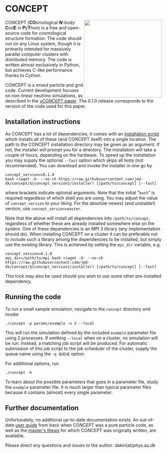 CO*N*CEPT
=========
<img align="right" height="250" src="http://users-phys.au.dk/jmd/github/concept/render2D.png"/>

CO*N*CEPT (**CO**smological ***N***-body **C**od**E** in **P**y**T**hon)
is a free and open-source code for cosmological structure formation.
The code should run on any Linux system, though it is primarily intended
for massively parallel computer clusters with distributed memory.
The code is written almost exclusively in Python, but achieves C-like
performance thanks to Cython.

CO*N*CEPT is a mixed particle and grid code. Current development
focuses on non-linear neutrino simulations, as described in
the [νCO*N*CEPT paper](https://arxiv.org/abs/1712.03944).
The 0.1.0 release corresponds to the version of the code used
for this paper.


Installation instructions
-------------------------
As CO*N*CEPT has a lot of dependencies, it comes with an
[installation script](installer) which installs all of these
(and CO*N*CEPT itself) into a single location.
The path to the CO*N*CEPT installation directory may be given
as an argument. If not, the installer will prompt you for a directory.
The installation will take a couple of hours, depending on the hardware.
To speed up the installation you may supply the optional `--fast`
option which skips all tests (not recommended).
You can download and invoke the installer in one go by

    concept_version=v0.1.0
    bash <(wget -O- --no-ch https://raw.githubusercontent.com/jmd-dk/concept/${concept_version}/installer) [/path/to/concept] [--fast]

where brackets indicate optional arguments. Note that the initial
"`bash`" is required regardless of which shell you are using.
You may adjust the value of `concept_version` to your liking. For the
absolute newest (and unstable!) version, use `concept_version=master`.

Note that the above will install *all* dependencies into
`/path/to/concept`, regardless of whether these are already installed
somewhere else on the system. One of these dependencies is an
MPI 3 library (any implementation should do). When installing
CO*N*CEPT on a cluster it can be preferable not to include such a
library among the dependencies to be installed, but simply use the
existing library. This is achieved by setting the
`mpi_dir` variable, e.g.

    concept_version=0.1.0
    mpi_dir=/path/to/mpi bash <(wget -O- --no-ch https://raw.githubusercontent.com/jmd-dk/concept/${concept_version}/installer) [/path/to/concept] [--fast]

This trick may also be used should you wish to use
some other pre-installed dependency.


Running the code
----------------
To run a small sample simulation, navigate to the `concept` directory
and invoke

    ./concept -p params/example -n 2 --local

This will run the simulation defined by the included `example`
parameter file using 2 processes. If omitting `--local` when on
a cluster, no simulation will be run. Instead, a matching job script
will be produced. For automatic submission of this job script to the
job scheduler of the cluster, supply the queue name using
the `-q QUEUE` option.

For additional options, run

    ./concept -h

To learn about the possible parameters that goes in a parameter file,
study the `example` parameter file. It is much larger than typical
parameter files because it contains (almost) every single parameter.


Further documentation
---------------------
Unfortunately, no additional up-to-date documentation exists.
An out-of-date [user guide](https://arxiv.org/abs/1510.07621) from back
when CO*N*CEPT was a pure particle code,
as well as the [master's thesis](http://users-phys.au.dk/jmd/github/concept/masters_thesis.pdf)
for which CO*N*CEPT was originally written, are available.

Please direct any questions and issues to the author: dakin(at)phys.au.dk
